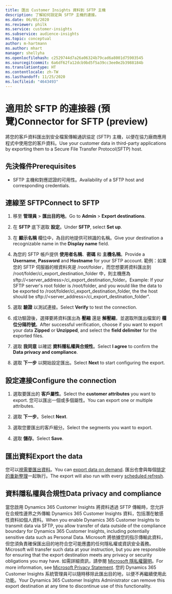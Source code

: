 ```yaml
---
title: 匯出 Customer Insights 資料到 SFTP 主機
description: 了解如何設定與 SFTP 主機的連接。
ms.date: 06/05/2020
ms.reviewer: philk
ms.service: customer-insights
ms.subservice: audience-insights
ms.topic: conceptual
author: m-hartmann
ms.author: mhart
manager: shellyha
ms.openlocfilehash: c2529744d7a26a06324b79cad6a8001d75903545
ms.sourcegitcommit: 6a6df62fa12dcb9bd5f5a39cc3ee0e2b3988184b
ms.translationtype: HT
ms.contentlocale: zh-TW
ms.lasthandoff: 11/25/2020
ms.locfileid: "4643493"
---
```

# <a name="connector-for-sftp-preview"></a><span data-ttu-id="b0e6b-103">適用於 SFTP 的連接器 (預覽)</span><span class="sxs-lookup"><span data-stu-id="b0e6b-103">Connector for SFTP (preview)</span></span>

<span data-ttu-id="b0e6b-104">將您的客戶資料匯出到安全檔案傳輸通訊協定 (SFTP) 主機，以便在協力廠商應用程式中使用您的客戶資料。</span><span class="sxs-lookup"><span data-stu-id="b0e6b-104">Use your customer data in third-party applications by exporting them to a Secure File Transfer Protocol(SFTP) host.</span></span>

## <a name="prerequisites"></a><span data-ttu-id="b0e6b-105">先決條件</span><span class="sxs-lookup"><span data-stu-id="b0e6b-105">Prerequisites</span></span>

- <span data-ttu-id="b0e6b-106">SFTP 主機和對應認證的可用性。</span><span class="sxs-lookup"><span data-stu-id="b0e6b-106">Availability of a SFTP host and corresponding credentials.</span></span>

## <a name="connect-to-sftp"></a><span data-ttu-id="b0e6b-107">連線至 SFTP</span><span class="sxs-lookup"><span data-stu-id="b0e6b-107">Connect to SFTP</span></span>

1. <span data-ttu-id="b0e6b-108">移至 **管理員** > **匯出目的地**。</span><span class="sxs-lookup"><span data-stu-id="b0e6b-108">Go to **Admin** > **Export destinations**.</span></span>

1. <span data-ttu-id="b0e6b-109">在 **SFTP** 底下選取 **設定**。</span><span class="sxs-lookup"><span data-stu-id="b0e6b-109">Under **SFTP**, select **Set up**.</span></span>

1. <span data-ttu-id="b0e6b-110">在 **顯示名稱** 欄位中，為目的地提供可辨識的名稱。</span><span class="sxs-lookup"><span data-stu-id="b0e6b-110">Give your destination a recognizable name in the **Display name** field.</span></span>

1. <span data-ttu-id="b0e6b-111">為您的 SFTP 帳戶提供 **使用者名稱**、**密碼** 和 **主機名稱**。</span><span class="sxs-lookup"><span data-stu-id="b0e6b-111">Provide a **Username**, **Password** and **Hostname** for your SFTP account.</span></span> <span data-ttu-id="b0e6b-112">範例：如果您的 SFTP 伺服器的根資料夾是 /root/folder，而您想要將資料匯出到 /root/folder/ci_export_destination_folder 中，則主機應為 sftp://<server_address>/ci_export_destination_folder。</span><span class="sxs-lookup"><span data-stu-id="b0e6b-112">Example: If your SFTP server's root folder is /root/folder, and you would like the data to be exported to /root/folder/ci_export_destination_folder, the the host should be sftp://<server_address>/ci_export_destination_folder".</span></span>

1. <span data-ttu-id="b0e6b-113">選取 **驗證** 以測試連接。</span><span class="sxs-lookup"><span data-stu-id="b0e6b-113">Select **Verify** to test the connection.</span></span>

1. <span data-ttu-id="b0e6b-114">成功驗證後，選擇要將資料匯出為 **壓縮** 還是 **解壓縮**，並選取所匯出檔案的 **欄位分隔符號**。</span><span class="sxs-lookup"><span data-stu-id="b0e6b-114">After successful verification, choose if you want to export your data **Zipped** or **Unzipped**, and select the **field delimiter** for the exported files.</span></span>

1. <span data-ttu-id="b0e6b-115">選取 **我同意** 以確認 **資料隱私權與合規性**。</span><span class="sxs-lookup"><span data-stu-id="b0e6b-115">Select **I agree** to confirm the **Data privacy and compliance**.</span></span>

1. <span data-ttu-id="b0e6b-116">選取 **下一步** 以開始設定匯出。</span><span class="sxs-lookup"><span data-stu-id="b0e6b-116">Select **Next** to start configuring the export.</span></span>

## <a name="configure-the-connection"></a><span data-ttu-id="b0e6b-117">設定連接</span><span class="sxs-lookup"><span data-stu-id="b0e6b-117">Configure the connection</span></span>

1. <span data-ttu-id="b0e6b-118">選取要匯出的 **客戶屬性**。</span><span class="sxs-lookup"><span data-stu-id="b0e6b-118">Select the **customer attributes** you want to export.</span></span> <span data-ttu-id="b0e6b-119">您可以匯出一個或多個屬性。</span><span class="sxs-lookup"><span data-stu-id="b0e6b-119">You can export one or multiple attributes.</span></span>

1. <span data-ttu-id="b0e6b-120">選取 **下一步**。</span><span class="sxs-lookup"><span data-stu-id="b0e6b-120">Select **Next**.</span></span>

1. <span data-ttu-id="b0e6b-121">選取您要匯出的客戶細分。</span><span class="sxs-lookup"><span data-stu-id="b0e6b-121">Select the segments you want to export.</span></span>

1. <span data-ttu-id="b0e6b-122">選取 **儲存**。</span><span class="sxs-lookup"><span data-stu-id="b0e6b-122">Select **Save**.</span></span>

## <a name="export-the-data"></a><span data-ttu-id="b0e6b-123">匯出資料</span><span class="sxs-lookup"><span data-stu-id="b0e6b-123">Export the data</span></span>

<span data-ttu-id="b0e6b-124">您可以[視需要匯出資料](export-destinations.md)。</span><span class="sxs-lookup"><span data-stu-id="b0e6b-124">You can [export data on demand](export-destinations.md).</span></span> <span data-ttu-id="b0e6b-125">匯出也會與每個[排定的重新整理](system.md#schedule-tab)一起執行。</span><span class="sxs-lookup"><span data-stu-id="b0e6b-125">The export will also run with every [scheduled refresh](system.md#schedule-tab).</span></span>

## <a name="data-privacy-and-compliance"></a><span data-ttu-id="b0e6b-126">資料隱私權與合規性</span><span class="sxs-lookup"><span data-stu-id="b0e6b-126">Data privacy and compliance</span></span>

<span data-ttu-id="b0e6b-127">當您啟用 Dynamics 365 Customer Insights 將資料透過 SFTP 傳輸時，您允許在合規性邊界之外傳輸 Dynamics 365 Customer Insights 資料，包括潛在敏感性資料如個人資料。</span><span class="sxs-lookup"><span data-stu-id="b0e6b-127">When you enable Dynamics 365 Customer Insights to transmit data via SFTP, you allow transfer of data outside of the compliance boundary for Dynamics 365 Customer Insights, including potentially sensitive data such as Personal Data.</span></span> <span data-ttu-id="b0e6b-128">Microsoft 將依據您的指示傳輸此資料，但您須負責確保匯出目的地符合您可能應盡的任何隱私權或資訊安全義務。</span><span class="sxs-lookup"><span data-stu-id="b0e6b-128">Microsoft will transfer such data at your instruction, but you are responsible for ensuring that the export destination meets any privacy or security obligations you may have.</span></span> <span data-ttu-id="b0e6b-129">如需詳細資訊，請參閱 [Microsoft 隱私權聲明](https://go.microsoft.com/fwlink/?linkid=396732)。</span><span class="sxs-lookup"><span data-stu-id="b0e6b-129">For more information, see [Microsoft Privacy Statement](https://go.microsoft.com/fwlink/?linkid=396732).</span></span>
<span data-ttu-id="b0e6b-130">您的 Dynamics 365 Customer Insights 系統管理員可以隨時移除此匯出目的地，以便不再繼續使用此功能。</span><span class="sxs-lookup"><span data-stu-id="b0e6b-130">Your Dynamics 365 Customer Insights Administrator can remove this export destination at any time to discontinue use of this functionality.</span></span>
